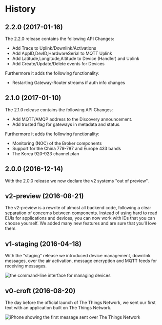 # History

## 2.2.0 (2017-01-16)

The 2.2.0 release contains the following API Changes:

- Add Trace to Uplink/Downlink/Activations
- Add AppID,DevID,HardwareSerial to MQTT Uplink
- Add Latitude,Longitude,Altitude to Device (Handler) and Uplink
- Add Create/Update/Delete events for Devices

Furthermore it adds the following functionality:

- Restarting Gateway-Router streams if auth info changes

## 2.1.0 (2017-01-10)

The 2.1.0 release contains the following API Changes:

- Add MQTT/AMQP address to the Discovery announcement.
- Add trusted flag for gateways in metadata and status.

Furthermore it adds the following functionality:

- Monitoring (NOC) of the Broker components
- Support for the China 779-787 and Europe 433 bands
- The Korea 920-923 channel plan

## 2.0.0 (2016-12-14)

With the 2.0.0 release we now declare the v2 systems "out of preview".

## v2-preview (2016-08-21)

The v2-preview is a rewrite of almost all backend code, following a clear separation of concerns between components. Instead of using hard to read EUIs for applications and devices, you can now work with IDs that you can choose yourself. We added many new features and are sure that you'll love them.

## v1-staging (2016-04-18)

With the "staging" release we introduced device management, downlink messages, over the air activation, message encryption and MQTT feeds for receiving messages.

![the command-line interface for managing devices](https://ttn.blob.core.windows.net/upload/ttnctl-staging.png)

## v0-croft (2016-08-20)

The day before the official launch of The Things Network, we sent our first text with an application built on The Things Network.

![iPhone showing the first message sent over The Things Network](https://ttn.blob.core.windows.net/upload/slack_for_ios_upload_1024.jpg)
